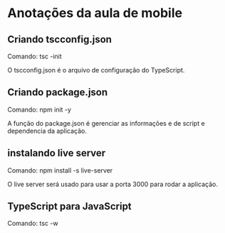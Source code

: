 # Anotações da aula de mobile

## Criando tscconfig.json

Comando: tsc -init

O tscconfig.json é o arquivo de configuração do TypeScript.

## Criando package.json

Comando: npm init -y

A função do package.json é gerenciar as informações e de script e dependencia da aplicação.

## instalando live server
Comando: npm install -s live-server

O live server será usado para usar a porta 3000 para rodar a aplicação.

## TypeScript para JavaScript

Comando: tsc -w